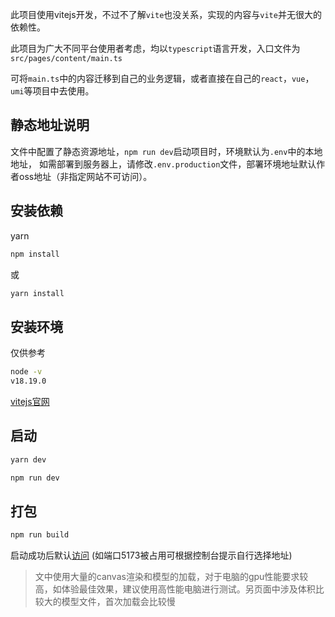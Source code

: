 
此项目使用vitejs开发，不过不了解`vite`也没关系，实现的内容与`vite`并无很大的依赖性。

此项目为广大不同平台使用者考虑，均以`typescript`语言开发，入口文件为`src/pages/content/main.ts`

可将`main.ts`中的内容迁移到自己的业务逻辑，或者直接在自己的`react`，`vue`，`umi`等项目中去使用。

## 静态地址说明

文件中配置了静态资源地址，`npm run dev`启动项目时，环境默认为`.env`中的本地地址，
如需部署到服务器上，请修改`.env.production`文件，部署环境地址默认作者oss地址（非指定网站不可访问）。

## 安装依赖

yarn

```bash
npm install
```

或

```bash
yarn install
```

## 安装环境

仅供参考

```bash
node -v
v18.19.0
```

[vitejs官网](https://cn.vitejs.dev/guide/#scaffolding-your-first-vite-project)

## 启动

```bash
yarn dev
```

```bash
npm run dev
```

## 打包

``` bash
npm run build
```

启动成功后默认[访问](http://localhost:5173/) (如端口5173被占用可根据控制台提示自行选择地址)

> 文中使用大量的canvas渲染和模型的加载，对于电脑的gpu性能要求较高，如体验最佳效果，建议使用高性能电脑进行测试。另页面中涉及体积比较大的模型文件，首次加载会比较慢
